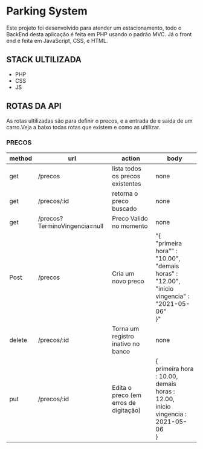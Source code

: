 # Parking System

Este projeto foi desenvolvido para atender um estacionamento, todo o BackEnd desta aplicação é feita em PHP usando o padrão MVC. Já o front end é feita em JavaScript, CSS, e HTML.

## STACK ULTILIZADA
- PHP
- CSS
- JS



## <i class="fa fa-gear fa-spin fa-2x" style="color: firebrick"></i> ROTAS DA API
As rotas ultilizadas são para definir o precos, e a entrada de e saida de um carro.Veja a baixo todas rotas que existem e como as ultilizar.

### PRECOS
|method	| url	                          |action	                                      |body                                    |
|-------|-------------------------------|---------------------------------------------|----------------------------------------|
|get   	|/precos	                      |lista todos os precos existentes	            |none                                    |
|get	  |/precos/:id	                  |retorna o preco buscado	                    |none                                    |
|get   	|/precos?TerminoVingencia=null	|Preco Valido no momento	                    |none                                    |
|Post	  |/precos	                      |Cria um novo preco	                          |"{ <br> "primeira hora"" : "10.00", <br>"demais horas" : "12.00", <br> "inicio vingencia" : "2021-05-06"<br>}"                                    
|delete	|/precos/:id	                  |Torna um registro inativo no banco	          |none                                    |
|put	  |/precos/:id	                  |Edita o preco (em erros de digitação)	      |{ <br>primeira hora : 10.00,  <br>demais horas : 12.00,<br>inicio vingencia : 2021-05-06 <br>}  
